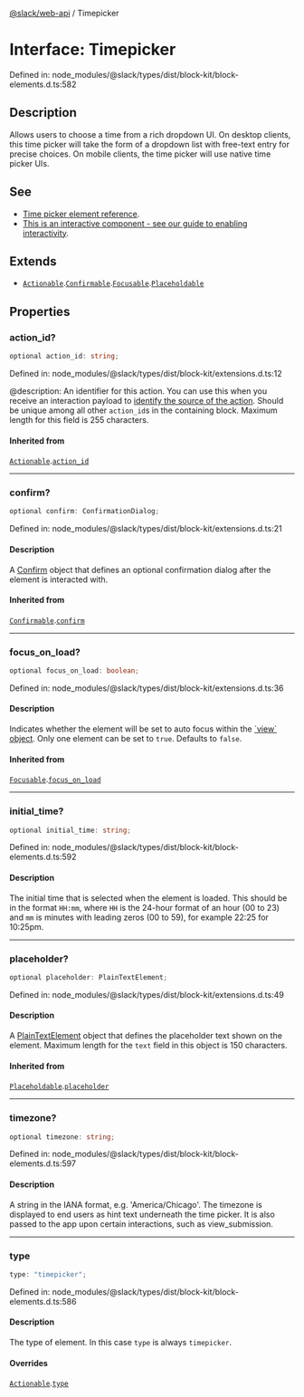 [@slack/web-api](../index.md) / Timepicker

# Interface: Timepicker

Defined in: node\_modules/@slack/types/dist/block-kit/block-elements.d.ts:582

## Description

Allows users to choose a time from a rich dropdown UI. On desktop clients, this time picker will take
the form of a dropdown list with free-text entry for precise choices. On mobile clients, the time picker will use
native time picker UIs.

## See

 - [Time picker element reference](https://docs.slack.dev/reference/block-kit/block-elements/time-picker-element).
 - [This is an interactive component - see our guide to enabling interactivity](https://docs.slack.dev/interactivity/handling-user-interaction).

## Extends

- [`Actionable`](Actionable.md).[`Confirmable`](Confirmable.md).[`Focusable`](Focusable.md).[`Placeholdable`](Placeholdable.md)

## Properties

### action\_id?

```ts
optional action_id: string;
```

Defined in: node\_modules/@slack/types/dist/block-kit/extensions.d.ts:12

@description: An identifier for this action. You can use this when you receive an interaction payload to
[identify the source of the action](https://docs.slack.dev/interactivity/handling-user-interaction#payloads). Should be unique
among all other `action_id`s in the containing block. Maximum length for this field is 255 characters.

#### Inherited from

[`Actionable`](Actionable.md).[`action_id`](Actionable.md#action_id)

***

### confirm?

```ts
optional confirm: ConfirmationDialog;
```

Defined in: node\_modules/@slack/types/dist/block-kit/extensions.d.ts:21

#### Description

A [Confirm](Confirm.md) object that defines an optional confirmation dialog after the element is interacted
with.

#### Inherited from

[`Confirmable`](Confirmable.md).[`confirm`](Confirmable.md#confirm)

***

### focus\_on\_load?

```ts
optional focus_on_load: boolean;
```

Defined in: node\_modules/@slack/types/dist/block-kit/extensions.d.ts:36

#### Description

Indicates whether the element will be set to auto focus within the
[\`view\` object](https://docs.slack.dev/surfaces/modals). Only one element can be set to `true`.
Defaults to `false`.

#### Inherited from

[`Focusable`](Focusable.md).[`focus_on_load`](Focusable.md#focus_on_load)

***

### initial\_time?

```ts
optional initial_time: string;
```

Defined in: node\_modules/@slack/types/dist/block-kit/block-elements.d.ts:592

#### Description

The initial time that is selected when the element is loaded. This should be in the format `HH:mm`,
where `HH` is the 24-hour format of an hour (00 to 23) and `mm` is minutes with leading zeros (00 to 59),
for example 22:25 for 10:25pm.

***

### placeholder?

```ts
optional placeholder: PlainTextElement;
```

Defined in: node\_modules/@slack/types/dist/block-kit/extensions.d.ts:49

#### Description

A [PlainTextElement](PlainTextElement.md) object that defines the placeholder text shown on the element. Maximum
length for the `text` field in this object is 150 characters.

#### Inherited from

[`Placeholdable`](Placeholdable.md).[`placeholder`](Placeholdable.md#placeholder)

***

### timezone?

```ts
optional timezone: string;
```

Defined in: node\_modules/@slack/types/dist/block-kit/block-elements.d.ts:597

#### Description

A string in the IANA format, e.g. 'America/Chicago'. The timezone is displayed to end users as hint
text underneath the time picker. It is also passed to the app upon certain interactions, such as view_submission.

***

### type

```ts
type: "timepicker";
```

Defined in: node\_modules/@slack/types/dist/block-kit/block-elements.d.ts:586

#### Description

The type of element. In this case `type` is always `timepicker`.

#### Overrides

[`Actionable`](Actionable.md).[`type`](Actionable.md#type)
